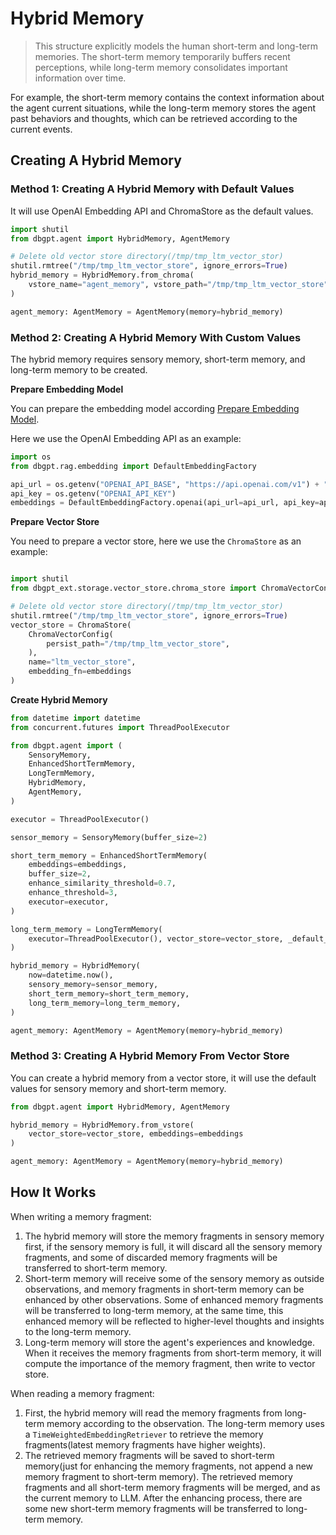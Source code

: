 # Hybrid Memory

> This structure explicitly models the human short-term and long-term memories. The 
> short-term memory temporarily buffers recent perceptions, while long-term memory consolidates 
> important information over time.


For example, the short-term memory contains the context information about the agent current situations, 
while the long-term memory stores the agent past behaviors and thoughts, which can be retrieved according to the current events.

## Creating A Hybrid Memory

### Method 1: Creating A Hybrid Memory with Default Values

It will use OpenAI Embedding API and ChromaStore as the default values.

```python
import shutil
from dbgpt.agent import HybridMemory, AgentMemory

# Delete old vector store directory(/tmp/tmp_ltm_vector_stor)
shutil.rmtree("/tmp/tmp_ltm_vector_store", ignore_errors=True)
hybrid_memory = HybridMemory.from_chroma(
    vstore_name="agent_memory", vstore_path="/tmp/tmp_ltm_vector_store"
)

agent_memory: AgentMemory = AgentMemory(memory=hybrid_memory)
```

### Method 2: Creating A Hybrid Memory With Custom Values

The hybrid memory requires sensory memory, short-term memory, and long-term memory to be created.

**Prepare Embedding Model**

You can prepare the embedding model according [Prepare Embedding Model](./short_term_memory#prepare-embedding-model).

Here we use the OpenAI Embedding API as an example:

```python
import os
from dbgpt.rag.embedding import DefaultEmbeddingFactory

api_url = os.getenv("OPENAI_API_BASE", "https://api.openai.com/v1") + "/embeddings"
api_key = os.getenv("OPENAI_API_KEY")
embeddings = DefaultEmbeddingFactory.openai(api_url=api_url, api_key=api_key)
```
**Prepare Vector Store**

You need to prepare a vector store, here we use the `ChromaStore` as an example:
```python

import shutil
from dbgpt_ext.storage.vector_store.chroma_store import ChromaVectorConfig, ChromaStore

# Delete old vector store directory(/tmp/tmp_ltm_vector_stor)
shutil.rmtree("/tmp/tmp_ltm_vector_store", ignore_errors=True)
vector_store = ChromaStore(
    ChromaVectorConfig(
        persist_path="/tmp/tmp_ltm_vector_store",
    ),
    name="ltm_vector_store",
    embedding_fn=embeddings
)
```

**Create Hybrid Memory**

```python
from datetime import datetime
from concurrent.futures import ThreadPoolExecutor

from dbgpt.agent import (
    SensoryMemory,
    EnhancedShortTermMemory,
    LongTermMemory,
    HybridMemory,
    AgentMemory,
)

executor = ThreadPoolExecutor()

sensor_memory = SensoryMemory(buffer_size=2)

short_term_memory = EnhancedShortTermMemory(
    embeddings=embeddings,
    buffer_size=2,
    enhance_similarity_threshold=0.7,
    enhance_threshold=3,
    executor=executor,
)

long_term_memory = LongTermMemory(
    executor=ThreadPoolExecutor(), vector_store=vector_store, _default_importance=0.5
)

hybrid_memory = HybridMemory(
    now=datetime.now(),
    sensory_memory=sensor_memory,
    short_term_memory=short_term_memory,
    long_term_memory=long_term_memory,
)

agent_memory: AgentMemory = AgentMemory(memory=hybrid_memory)
```

### Method 3: Creating A Hybrid Memory From Vector Store

You can create a hybrid memory from a vector store, it will use the default values for 
sensory memory and short-term memory.

```python
from dbgpt.agent import HybridMemory, AgentMemory

hybrid_memory = HybridMemory.from_vstore(
    vector_store=vector_store, embeddings=embeddings
)

agent_memory: AgentMemory = AgentMemory(memory=hybrid_memory)
```

## How It Works

When writing a memory fragment:
1. The hybrid memory will store the memory fragments in sensory memory first,
if the sensory memory is full, it will discard all the sensory memory fragments, and 
some of discarded memory fragments will be transferred to short-term memory.
2. Short-term memory will receive some of the sensory memory as outside observations, 
and memory fragments in short-term memory can be enhanced by other observations. Some of 
enhanced memory fragments will be transferred to long-term memory, at the same time, this
enhanced memory will be reflected to higher-level thoughts and insights to the long-term memory.
3. Long-term memory will store the agent's experiences and knowledge. When it receives the memory
fragments from short-term memory, it will compute the importance of the memory fragment, then write
to vector store.

When reading a memory fragment:
1. First, the hybrid memory will read the memory fragments from long-term memory according 
to the observation. The long-term memory uses a `TimeWeightedEmbeddingRetriever` to retrieve 
the memory fragments(latest memory fragments have higher weights).
2. The retrieved memory fragments will be saved to short-term memory(just for enhancing 
the memory fragments, not append a new memory fragment to short-term memory). The retrieved
memory fragments and all short-term memory fragments will be merged, and as the current memory to LLM.
After the enhancing process, there are some new short-term memory fragments will be transferred to long-term memory.